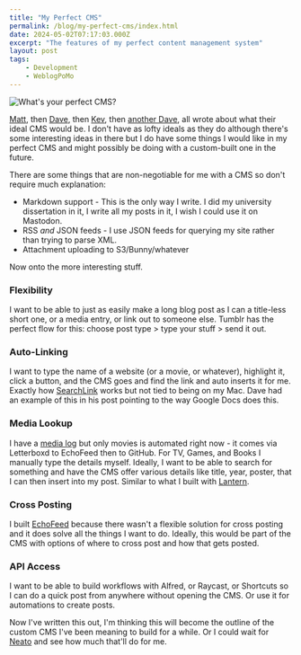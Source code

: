 ```yaml
---
title: "My Perfect CMS"
permalink: /blog/my-perfect-cms/index.html
date: 2024-05-02T07:17:03.000Z
excerpt: "The features of my perfect content management system"
layout: post
tags:
    - Development
    - WeblogPoMo
---
```


![What's your perfect CMS?](https://cdn.rknight.me/site/perfect-cms.jpg)

[Matt](https://a.wholelottanothing.org/a-blueprint-of-my-dream-blogging-cms/), then [Dave](https://daverupert.com/2024/04/ideas-for-my-dream-cms/), then [Kev](https://kevquirk.com/what-would-my-dream-cms-be), then [another Dave](https://darn.es/ideas-for-my-dream-cms/), all wrote about what their ideal CMS would be. I don't have as lofty ideals as they do although there's some interesting ideas in there but I do have some things I would like in my perfect CMS and might possibly be doing with a custom-built one in the future.

There are some things that are non-negotiable for me with a CMS so don't require much explanation:

- Markdown support - This is the only way I write. I did my university dissertation in it, I write all my posts in it, I wish I could use it on Mastodon.
- RSS _and_ JSON feeds - I use JSON feeds for querying my site rather than trying to parse XML.
- Attachment uploading to S3/Bunny/whatever

Now onto the more interesting stuff.

### Flexibility

I want to be able to just as easily make a long blog post as I can a title-less short one, or a media entry, or link out to someone else. Tumblr has the perfect flow for this: choose post type > type your stuff > send it out.

### Auto-Linking

I want to type the name of a website (or a movie, or whatever), highlight it, click a button, and the CMS goes and find the link and auto inserts it for me. Exactly how [SearchLink](https://brettterpstra.com/projects/searchlink/) works but not tied to being on my Mac. Dave had an example of this in his post pointing to the way Google Docs does this.

### Media Lookup

I have a [media log](https://rknight.me/almanac) but only movies is automated right now - it comes via Letterboxd to EchoFeed then to GitHub. For TV, Games, and Books I manually type the details myself. Ideally, I want to be able to search for something and have the CMS offer various details like title, year, poster, that I can then insert into my post. Similar to what I built with [Lantern](https://lantern.rknight.me).

### Cross Posting

I built [EchoFeed](https://echofeed.app) because there wasn't a flexible solution for cross posting and it does solve all the things I want to do. Ideally, this would be part of the CMS with options of where to cross post and how that gets posted.

### API Access

I want to be able to build workflows with Alfred, or Raycast, or Shortcuts so I can do a quick post from anywhere without opening the CMS. Or use it for automations to create posts.

Now I've written this out, I'm thinking this will become the outline of the custom CMS I've been meaning to build for a while. Or I could wait for [Neato](https://neato.pub) and see how much that'll do for me.